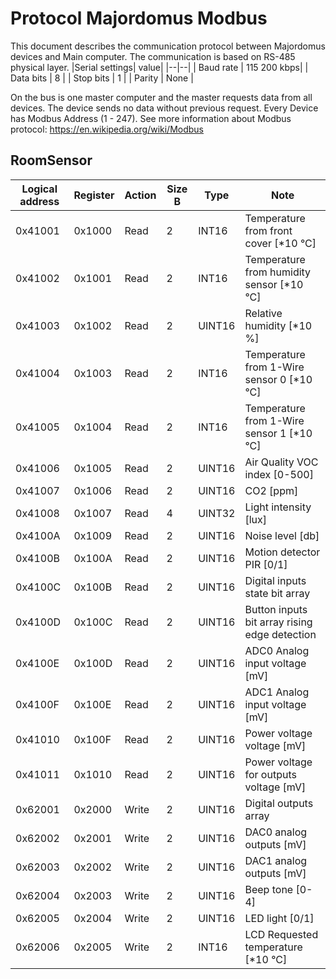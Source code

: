 # Protocol Majordomus Modbus
This document describes the communication protocol between Majordomus devices and Main computer. The communication is based on RS-485 physical layer. 
|Serial settings| value|
|--|--|
| Baud rate | 115 200 kbps|
| Data bits | 8 |
| Stop bits | 1 |
| Parity | None |

On the bus is one master computer and the master requests data from all devices. The device sends no data without previous request.
Every Device has Modbus Address (1 - 247). See more information about Modbus protocol: https://en.wikipedia.org/wiki/Modbus

## RoomSensor

| Logical address | Register | Action | Size B | Type | Note |
|--|--|--|--|--|--|
| 0x41001  | 0x1000 | Read | 2 | INT16 | Temperature from front cover [*10 °C] |
| 0x41002  | 0x1001 | Read | 2 | INT16 | Temperature from humidity sensor [*10 °C] |
| 0x41003  | 0x1002 | Read | 2 | UINT16 | Relative humidity [*10 %] |
| 0x41004  | 0x1003 | Read | 2 | INT16 | Temperature from 1-Wire sensor 0 [*10 °C] |
| 0x41005  | 0x1004 | Read | 2 | INT16 | Temperature from 1-Wire sensor 1 [*10 °C] |
| 0x41006  | 0x1005 | Read | 2 | UINT16 | Air Quality VOC index [0-500] |
| 0x41007  | 0x1006 | Read | 2 | UINT16 | CO2 [ppm] |
| 0x41008  | 0x1007 | Read | 4 | UINT32 | Light intensity [lux] |
| 0x4100A  | 0x1009 | Read | 2 | UINT16 | Noise level [db] |
| 0x4100B  | 0x100A | Read | 2 | UINT16 | Motion detector PIR [0/1] |
| 0x4100C  | 0x100B | Read | 2 | UINT16 | Digital inputs state bit array |
| 0x4100D  | 0x100C | Read | 2 | UINT16 | Button inputs bit array rising edge detection |
| 0x4100E  | 0x100D | Read | 2 | UINT16 | ADC0 Analog input voltage [mV] |
| 0x4100F  | 0x100E | Read | 2 | UINT16 | ADC1 Analog input voltage [mV] |
| 0x41010  | 0x100F | Read | 2 | UINT16 | Power voltage voltage [mV] |
| 0x41011  | 0x1010 | Read | 2 | UINT16 | Power voltage for outputs voltage [mV] |
| 0x62001  | 0x2000 | Write | 2 | UINT16 | Digital outputs array |
| 0x62002  | 0x2001 | Write | 2 | UINT16 | DAC0 analog outputs [mV] |
| 0x62003  | 0x2002 | Write | 2 | UINT16 | DAC1 analog outputs [mV] |
| 0x62004  | 0x2003 | Write | 2 | UINT16 | Beep tone [0-4] |
| 0x62005  | 0x2004 | Write | 2 | UINT16 | LED light [0/1] |
| 0x62006  | 0x2005 | Write | 2 | INT16 | LCD Requested temperature [*10 °C] |
